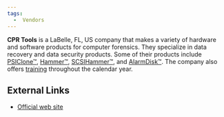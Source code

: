 ```yaml
---
tags:
  -  Vendors
---
```

**CPR Tools** is a LaBelle, FL, US company that makes a variety of
hardware and software products for computer forensics. They specialize
in data recovery and data security products. Some of their products
include [PSIClone™](psiclone™.md),
[Hammer™](hammer™.md), [SCSIHammer™](SCSIHammer™ "wikilink"),
and [AlarmDisk™](alarmdisk™.md). The company also offers
[training](scheduled_training_courses.md) throughout the
calendar year.

## External Links

- [Official web site](http://www.cprtools.net)

